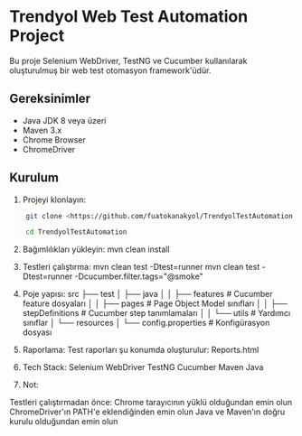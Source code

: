 # Trendyol Web Test Automation Project

Bu proje Selenium WebDriver, TestNG ve Cucumber kullanılarak oluşturulmuş bir web test otomasyon framework'üdür.

## Gereksinimler

* Java JDK 8 veya üzeri
* Maven 3.x
* Chrome Browser
* ChromeDriver

## Kurulum
1. Projeyi klonlayın:
```bash
    git clone <https://github.com/fuatokanakyol/TrendyolTestAutomation.git>

    cd TrendyolTestAutomation
```
2. Bağımlılıkları yükleyin:
mvn clean install

3. Testleri çalıştırma:
mvn clean test -Dtest=runner
mvn clean test -Dtest=runner -Dcucumber.filter.tags="@smoke"

4. Poje yapısı:
src
├── test
│   ├── java
│   │   ├── features          # Cucumber feature dosyaları
│   │   ├── pages            # Page Object Model sınıfları
│   │   ├── stepDefinitions  # Cucumber step tanımlamaları
│   │   └── utils           # Yardımcı sınıflar
│   └── resources
│       └── config.properties # Konfigürasyon dosyası


5. Raporlama:
Test raporları şu konumda oluşturulur: Reports.html

6. Tech Stack:
Selenium WebDriver
TestNG
Cucumber
Maven
Java

7. Not:

Testleri çalıştırmadan önce:
Chrome tarayıcının yüklü olduğundan emin olun
ChromeDriver'ın PATH'e eklendiğinden emin olun
Java ve Maven'ın doğru kurulu olduğundan emin olun